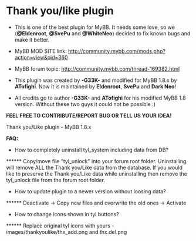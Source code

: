 <strong>Thank you/like plugin</strong>
====================
- This is one of the best plugin for MyBB. It needs some love, so we (<strong>@Eldenroot</strong>, <strong>@SvePu</strong> and <strong>@WhiteNeo</strong>) decided to fix known bugs and make it better.


- </strong>MyBB MOD SITE link: http://community.mybb.com/mods.php?action=view&pid=360 </strong>
- MyBB forum topic: http://community.mybb.com/thread-169382.html
- This plugin was created by <strong>-G33K-</strong> and modified for MyBB 1.8.x by <strong>ATofighi</strong>. Now it is maintained by <strong>Eldenroot</strong>, <strong>SvePu</strong> and <strong>Dark Neo</strong>!


- All credits go to author <strong>-G33K-</strong> and <strong>ATofighi</strong> for his modified MyBB 1.8 version. Without these two guys it could not be possible :)

<strong>FEEL FREE TO CONTRIBUTE/REPORT BUG OR TELL US YOUR IDEA!</strong>

Thank you/Like plugin - MyBB 1.8.x 

<strong>FAQ:</strong>
- How to completely uninstall tyl_system including data from DB?

****** Copy/move file "tyl_unlock" into your forum root folder. Uninstalling will remove ALL the Thank you/Like data from the database. If you would like to preserve the Thank you/Like data while uninstalling then remove the tyl_unlock file from the forum root folder.
- How to update plugin to a newer version without loosing data?

****** Deactivate -> Copy new files and overwrite the old ones -> Activate 

- How to change icons shown in tyl buttons?

****** Replace original tyl icons with yours - images/thankyoulike/thx_add.png and thx.del.png
